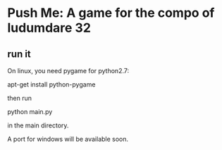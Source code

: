 # Push Me: A game for the compo of ludumdare 32

## run it

On linux, you need pygame for python2.7:

  apt-get install python-pygame

then run

  python main.py

in the main directory.

A port for windows will be available soon.
